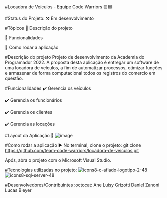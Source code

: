 #Locadora de Veículos - Equipe Code Warriors 🟨🟦
       

#Status do Projeto: ⚒ Em desenvolvimento

#Tópicos
🔹 Descrição do projeto

🔹 Funcionalidades

🔹 Como rodar a aplicação

#Descrição do projeto
Projeto de desenvolvimento da Academia do Programador 2022. A proposta desta aplicação é entregar um software de uma locadora de veículos, a fim de automatizar processos, otimizar funções e armazenar de forma computacional todos os registros do comercio em questão. 

#Funcionalidades
✔️ Gerencia os veículos

✔️ Gerencia os funcionários

✔️ Gerencia os clientes

✔️ Gerencia as locações

#Layout da Aplicação 💨
![image](https://user-images.githubusercontent.com/85200696/177006577-72d0d50e-8009-456c-a384-b9013df3ab65.png)


#Como rodar a aplicação ▶️
No terminal, clone o projeto:
git clone https://github.com/team-code-warriors/locadora-de-veiculos.git

Após, abra o projeto com o Microsoft Visual Studio.


#Tecnologias utilizadas no projeto:
![icons8-c-afiado-logotipo-2-48](https://user-images.githubusercontent.com/85200696/177006773-58b320bc-0a84-4c99-b0f6-4ed7324ec3c0.png)
![icons8-sql-server-48](https://user-images.githubusercontent.com/85200696/177006790-4da79574-3dc6-4fc9-aa1a-2efa0ffa14c1.png)


#Desenvolvedores/Contribuintes :octocat:
Ane Luisy Grizotti
Daniel Zanoni
Lucas Bleyer

